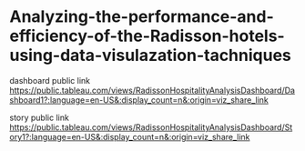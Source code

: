 # Analyzing-the-performance-and-efficiency-of-the-Radisson-hotels-using-data-visulazation-tachniques

dashboard public link https://public.tableau.com/views/RadissonHospitalityAnalysisDashboard/Dashboard1?:language=en-US&:display_count=n&:origin=viz_share_link

story public link https://public.tableau.com/views/RadissonHospitalityAnalysisDashboard/Story1?:language=en-US&:display_count=n&:origin=viz_share_link

